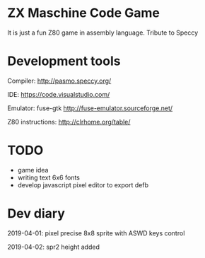 # ZX Maschine Code Game

It is just a fun Z80 game in assembly language. Tribute to Speccy

# Development tools

Compiler: http://pasmo.speccy.org/

IDE: https://code.visualstudio.com/

Emulator: fuse-gtk   http://fuse-emulator.sourceforge.net/

Z80 instructions: http://clrhome.org/table/

# TODO

* game idea
* writing text 6x6 fonts
* develop javascript pixel editor to export defb

# Dev diary

2019-04-01: pixel precise 8x8 sprite with ASWD keys control

2019-04-02: spr2 height added





